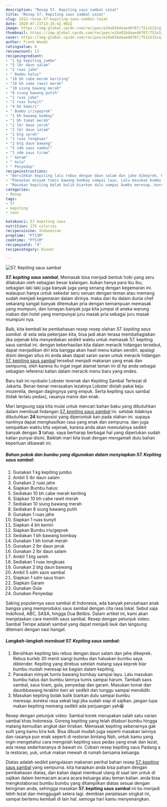 ```yaml
---
description: "Resep 57. Kepiting saus sambal Lezat"
title: "Resep 57. Kepiting saus sambal Lezat"
slug: 1812-resep-57-kepiting-saus-sambal-lezat
date: 2020-07-21T13:35:42.902Z
image: https://img-global.cpcdn.com/recipes/e24a81bdaaed6f8f/751x532cq70/57-kepiting-saus-sambal-foto-resep-utama.jpg
thumbnail: https://img-global.cpcdn.com/recipes/e24a81bdaaed6f8f/751x532cq70/57-kepiting-saus-sambal-foto-resep-utama.jpg
cover: https://img-global.cpcdn.com/recipes/e24a81bdaaed6f8f/751x532cq70/57-kepiting-saus-sambal-foto-resep-utama.jpg
author: Frank Woods
ratingvalue: 4
reviewcount: 13
recipeingredient:
- "1 kg kepiting jumbo"
- "5 lbr daun salam"
- "2 ruas jahe"
- " Bumbu halus"
- "10 bh cabe merah keriting"
- "10 bh cabe rawit merah"
- "10 siung bawang merah"
- "8 siung bawang putih"
- "1 ruas jahe"
- "1 ruas kunyit"
- "4 bh kemiri"
- " Bumbu irisgeprek"
- "1 bh bawang bombay"
- "1 bh tomat merah"
- "2 lbr daun jeruk"
- "2 lbr daun salam"
- "1 btg sereh"
- "1 ruas lengkuas"
- "2 btg daun bawang"
- "5 sdm saos sambal"
- "1 sdm saus tiram"
- " Garam"
- " Gula"
- " Penyedap"
recipeinstructions:
- "Bersihkan kepiting lalu rebus dengan daun salam dan jahe dikeprek. Rebus kurleb 30 menit siangi bumbu dan haluskan bumbu saya diblender. Kepiting yang direbus setelah matang saya keprek biar bumbu mudah meresap ke bagian dalam kepiting."
- "Panaskan minyak tumis bawang bombay sampai layu. Lalu masukan bumbu halus dan bumbu lainnya tumis sampai harum. Tambah saos sambal, saus tiram, gula, penyedap dan garam. Masukan tomat dan daunbbawang terakhir beri air sedikit dan tunggu sampai mendidih."
- "Masukan kepiting bolak balik biarkan dulu sampai bumbu meresap..koreksi rasa sekali lagi jika sudah siap di sajikan..jangan lupa makan kepiting memang sedikit ada perjuangan yah😁"
categories:
- Resep
tags:
- 57
- kepiting
- saus

katakunci: 57 kepiting saus 
nutrition: 275 calories
recipecuisine: Indonesian
preptime: "PT13M"
cooktime: "PT51M"
recipeyield: "4"
recipecategory: Dinner

---
```



![57. Kepiting saus sambal](https://img-global.cpcdn.com/recipes/e24a81bdaaed6f8f/751x532cq70/57-kepiting-saus-sambal-foto-resep-utama.jpg)

<b><i>57. kepiting saus sambal</i></b>, Memasak bisa menjadi bentuk hobi yang seru dilakukan oleh sebagian besar kalangan. bukan hanya para ibu ibu, sebagian laki laki juga banyak juga yang senang dengan kegemaran ini. walaupun hanya untuk sekedar seru seruan dengan teman atau memang sudah menjadi kegemaran dalam dirinya. maka dari itu dalam dunia chef sekarang sangat banyak ditemukan pria dengan kemampuan memasak yang mumpuni, dan lumayan banyak juga kita jumpai di aneka warung makan dan hotel yang mempunyai juru masak pria sebagai juru masak mumpuni nya.

Baik, kita kembali ke pembahasan resep resep olahan <i>57. kepiting saus sambal</i>. di sela sela pekerjaan kita, bisa jadi akan terasa membahagiakan jika sejenak kita menyediakan sedikit waktu untuk memasak 57. kepiting saus sambal ini. dengan keberhasilan kita dalam meracik hidangan tersebut, dapat menjadikan diri kita bangga akan hasil menu kalian sendiri. apalagi disini dengan situs ini anda akan dapat saran saran untuk meracik hidangan <u>57. kepiting saus sambal</u> tersebut menjadi makanan yang enak dan sempurna, oleh karena itu ingat ingat alamat laman ini di hp anda sebagai sebagian referensi kalian dalam meracik menu baru yang endes.

Baru kali ini nyobaiin Lobster terenak dan Kepiting Sambal Terlezat di Jakarta. Benar-benar merasakan lezatnya Lobster diolah pakai keju mozerella, dengan dagingnya yang empuk. Serta kepiting saus sambal (tidak terlalu pedas), rasanya manis dan enak.


Mari langsung saja kita mulai untuk mencari bahan baku yang dibutuhkan dalam membuat hidangan <u><i>57. kepiting saus sambal</i></u> ini. setidak tidaknya dibutuhkan <b>24</b> komposisi yang diperuntuk kan pada olahan ini. supaya nantinya dapat menghasilkan rasa yang enak dan sempurna. dan juga sempatkan waktu kita sejenak, karena anda akan memulainya sedikit banyak dengan <b>3</b> tahap. saya berharap berbagai hal yang diperlukan sudah kalian punyai disini, Baiklah mari kita buat dengan mengamati dulu bahan keperluan dibawah ini.

<!--inarticleads1-->

##### Bahan pokok dan bumbu yang digunakan dalam menyiapkan 57. Kepiting saus sambal:

1. Gunakan 1 kg kepiting jumbo
1. Ambil 5 lbr daun salam
1. Gunakan 2 ruas jahe
1. Siapkan  Bumbu halus:
1. Sediakan 10 bh cabe merah keriting
1. Siapkan 10 bh cabe rawit merah
1. Sediakan 10 siung bawang merah
1. Sediakan 8 siung bawang putih
1. Gunakan 1 ruas jahe
1. Siapkan 1 ruas kunyit
1. Siapkan 4 bh kemiri
1. Siapkan  Bumbu iris/geprek
1. Sediakan 1 bh bawang bombay
1. Gunakan 1 bh tomat merah
1. Gunakan 2 lbr daun jeruk
1. Gunakan 2 lbr daun salam
1. Ambil 1 btg sereh
1. Sediakan 1 ruas lengkuas
1. Gunakan 2 btg daun bawang
1. Ambil 5 sdm saos sambal
1. Siapkan 1 sdm saus tiram
1. Siapkan  Garam
1. Gunakan  Gula
1. Gunakan  Penyedap


Saking populernya saus sambal di Indonesia, ada banyak perusahaan anak bangsa yang memproduksi saus sambal dengan cita rasa lokal. Sebut saja Indofood, ABC, SASA, hingga Dua Belibis. Dalam artikel ini, kami akan menjelaskan cara memilih saus sambal. Resep dengan petunjuk video: Sambal Tempe adalah sambal yang dapat menjadi lauk dan langsung ditemani dengan nasi hangat. 

<!--inarticleads2-->

##### Langkah-langkah membuat 57. Kepiting saus sambal:

1. Bersihkan kepiting lalu rebus dengan daun salam dan jahe dikeprek. Rebus kurleb 30 menit siangi bumbu dan haluskan bumbu saya diblender. Kepiting yang direbus setelah matang saya keprek biar bumbu mudah meresap ke bagian dalam kepiting.
1. Panaskan minyak tumis bawang bombay sampai layu. Lalu masukan bumbu halus dan bumbu lainnya tumis sampai harum. Tambah saos sambal, saus tiram, gula, penyedap dan garam. Masukan tomat dan daunbbawang terakhir beri air sedikit dan tunggu sampai mendidih.
1. Masukan kepiting bolak balik biarkan dulu sampai bumbu meresap..koreksi rasa sekali lagi jika sudah siap di sajikan..jangan lupa makan kepiting memang sedikit ada perjuangan yah😁


Resep dengan petunjuk video: Sambal korek merupakan salah satu varian sambal khas Indonesia. Goreng kepiting yang telah ditaburi bumbu hingga matang kemudian angkat dan tiriskan. Memasak kepiting sebenarnya gak sulit yang kamu kira kok. Bisa dibuat mudah juga seperti masakan lainnya dan rasanya pun enak seperti di restoran bintang Nah, untuk kamu yang ingin mengetahui cara mengolah kepiting saus pedas yang enak dan lezat, ada resep sederhananya di bawah ini. Cobain resep kepiting saus Padang a la restoran, yuk, untuk makan mewah di rumah bersama keluarga. 

Diatas adalah sedikit pengulasan makanan perihal bahan resep <u>57. kepiting saus sambal</u> yang sempurna. kita harapkan anda bisa paham dengan pembahasan diatas, dan kalian dapat membuat ulang di saat lain untuk di sajikan dalam bermacam acara acara keluarga atau teman kalian. anda bisa mengkolaborasi bumbu bumbu yang ditampilkan diatas sesuai dengan keinginan anda, sehingga masakan <b>57. kepiting saus sambal</b> ini bs menjadi lebih lezat dan menggugah selera lagi. demikian penjelasan singkat ini, sampai bertemu kembali di lain hal. semoga hari kamu menyenangkan.
